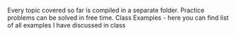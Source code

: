 Every topic covered so far is compiled in a separate folder. Practice problems can be solved in free time. 
Class Examples - here you can find list of all examples I have discussed in class
